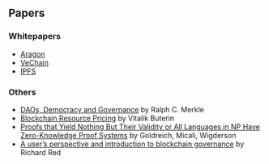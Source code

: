 ## Papers

### Whitepapers
- [Aragon](https://github.com/aragon/whitepaper)
- [VeChain](https://www.vechain.org/whitepaper/)
- [IPFS](https://github.com/ipfs/papers/raw/master/ipfs-cap2pfs/ipfs-p2p-file-system.pdf)

### Others
- [DAOs, Democracy and Governance](https://merkle.com/papers/DAOdemocracyDraft.pdf) by Ralph C. Merkle
- [Blockchain Resource Pricing](https://ethresear.ch/uploads/default/original/2X/1/197884012ada193318b67c4b777441e4a1830f49.pdf) by Vitalik Buterin
- [Proofs that Yield Nothing But Their Validity or All Languages in NP Have Zero-Knowledge Proof Systems](http://users.softlab.ntua.gr/~dvitin/zk/GMW91.pdf) by Goldreich, Micali, Wigderson
- [A user’s perspective and introduction to blockchain governance](https://medium.com/@richardred/a-users-perspective-and-introduction-to-blockchain-governance-80fbe2050222) by Richard Red

